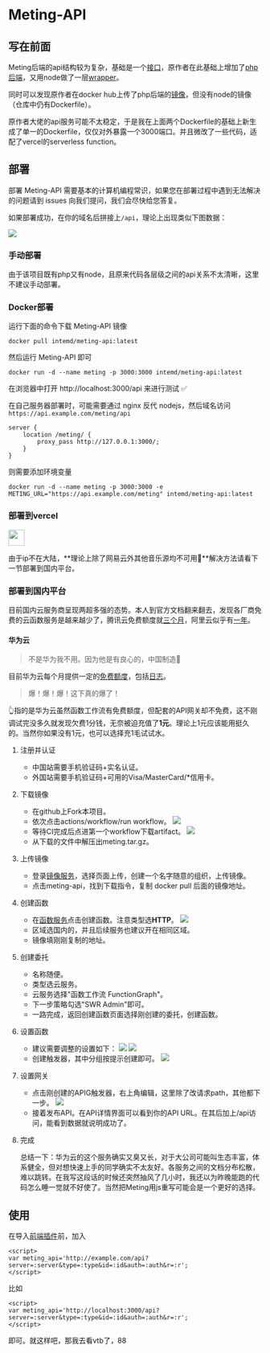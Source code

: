 # Meting-API

## 写在前面

Meting后端的api结构较为复杂，基础是一个[接口](https://github.com/metowolf/Meting/blob/master/src/Meting.php)，原作者在此基础上增加了[php后端](https://github.com/metowolf/Meting-API/blob/master/api/root/var/www/meting/public/index.php)，又用node做了一层[wrapper](https://github.com/metowolf/Meting-API/tree/master/server)。

同时可以发现原作者在docker hub上传了php后端的[镜像](https://hub.docker.com/r/metowolf/meting)，但没有node的镜像（仓库中仍有Dockerfile）。

原作者大佬的api服务可能不太稳定，于是我在上面两个Dockerfile的基础上新生成了单一的Dockerfile，仅仅对外暴露一个3000端口。并且微改了一些代码，适配了vercel的serverless function。

## 部署

部署 Meting-API 需要基本的计算机编程常识，如果您在部署过程中遇到无法解决的问题请到 issues 向我们提问，我们会尽快给您答复。

如果部署成功，在你的域名后拼接上`/api`，理论上出现类似下图数据：

![](assets/test.png)

### 手动部署

由于该项目既有php又有node，且原来代码各层级之间的api关系不太清晰，这里不建议手动部署。

### Docker部署

运行下面的命令下载 Meting-API 镜像

```
docker pull intemd/meting-api:latest
```

然后运行 Meting-API 即可

```
docker run -d --name meting -p 3000:3000 intemd/meting-api:latest
```

在浏览器中打开 http://localhost:3000/api 来进行测试 ✅

在自己服务器部署时，可能需要通过 nginx 反代 nodejs，然后域名访问 `https://api.example.com/meting/api`
```nginx
server {
    location /meting/ {
        proxy_pass http://127.0.0.1:3000/;
    }
}
```

则需要添加环境变量

```
docker run -d --name meting -p 3000:3000 -e METING_URL="https://api.example.com/meting" intemd/meting-api:latest
```

### 部署到vercel

<a href="https://vercel.com/import/project?template=https://github.com/xizeyoupan/Meting-API"><img src="https://vercel.com/button" height="32"></a>

由于ip不在大陆，**理论上除了网易云外其他音乐源均不可用🥲**解决方法请看下一节部署到国内平台。

### 部署到国内平台

目前国内云服务商呈现两超多强的态势。本人到官方文档翻来翻去，发现各厂商免费的云函数服务是越来越少了，腾讯云免费额度就[三个月](https://cloud.tencent.com/document/product/583/12282)，阿里云似乎有[一年](https://help.aliyun.com/document_detail/54301.html)。

#### 华为云

> 不是华为我不用。因为他是有良心的，中国制造🫡

目前华为云每个月提供一定的[免费额度](https://support.huaweicloud.com/productdesc-functiongraph/functiongraph_01_0190.html)，包括[日志](https://www.huaweicloud.com/pricing.html?tab=detail#/aom)。

> 爆！爆！爆！这下真的爆了！

👆指的是华为云虽然函数工作流有免费额度，但配套的API网关却不免费，这不刚调试完没多久就发现欠费1分钱，无奈被迫充值了**1元**。理论上1元应该能用挺久的。当然你如果没有1元，也可以选择充1毛试试水。

1. 注册并认证
   - 中国站需要手机验证码+实名认证。
   - 外国站需要手机验证码+可用的Visa/MasterCard/*信用卡。

2. 下载镜像

   - 在github上Fork本项目。
   - 依次点击actions/workflow/run workflow。 ![](assets/1.png)
   - 等待CI完成后点进第一个workflow下载artifact。 ![](assets/2.png)
   - 从下载的文件中解压出meting.tar.gz。

3. 上传镜像

   - 登录[镜像服务](https://console.huaweicloud.com/swr)，选择页面上传，创建一个名字随意的组织，上传镜像。
   - 点击meting-api，找到下载指令，复制 docker pull 后面的镜像地址。

4. 创建函数

   - 在[函数服务](https://console.huaweicloud.com/functiongraph)点击创建函数。注意类型选**HTTP**。 ![](assets/3.png) 
   - 区域选国内的，并且后续服务也建议开在相同区域。
   - 镜像填刚刚复制的地址。

5. 创建委托

   - 名称随便。
   - 类型选云服务。
   - 云服务选择"函数工作流 FunctionGraph"。
   - 下一步策略勾选"SWR Admin"即可。
   - 一路完成，返回创建函数页面选择刚创建的委托，创建函数。

6. 设置函数

   - 建议需要调整的设置如下： ![](assets/4.png) ![](assets/5.png)
   - 创建触发器，其中分组按提示创建即可。 ![](assets/6.png)

7. 设置网关

   - 点击刚创建的APIG触发器，右上角编辑，这里除了改请求path，其他都下一步。 ![](assets/7.png)
   - 接着发布API。在API详情界面可以看到你的API URL。在其后加上/api访问，能看到数据就说明成功了。


8. 完成

   总结一下：华为云的这个服务确实又臭又长，对于大公司可能叫生态丰富，体系健全，但对想快速上手的同学确实不太友好。各服务之间的文档分布松散，难以跳转。在我写这段话的时候还突然抽风了几小时，我还以为昨晚能跑的代码怎么睡一觉就不好使了。当然把Meting用js重写可能会是一个更好的选择。

## 使用

在导入[前端插件](https://github.com/metowolf/MetingJS)前，加入

```
<script>
var meting_api='http://example.com/api?server=:server&type=:type&id=:id&auth=:auth&r=:r';
</script>
```

比如

```
<script>
var meting_api='http://localhost:3000/api?server=:server&type=:type&id=:id&auth=:auth&r=:r';
</script>
```

即可。就这样吧，那我去看vtb了，88
